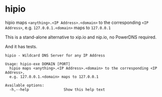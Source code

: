 # hipio

hipio maps `<anything>.<IP Address>.<domain>` to the corresponding `<IP Address>`, e.g. `127.0.0.1.<domain>` maps to `127.0.0.1` 

This is a stand-alone alternative to xip.io and nip.io, no PowerDNS required.

And it has tests.

```
hipio - Wildcard DNS Server for any IP Address

Usage: hipio-exe DOMAIN [PORT]
  hipio maps <anything>.<IP Address>.<domain> to the corresponding <IP Address>,
  e.g. 127.0.0.1.<domain> maps to 127.0.0.1

Available options:
  -h,--help                Show this help text
```
